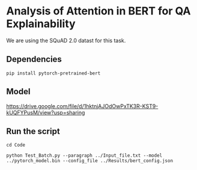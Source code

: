 # Analysis of Attention in BERT for QA Explainability
We are using the SQuAD 2.0 datast for this task.

## Dependencies

`pip install pytorch-pretrained-bert`

## Model

https://drive.google.com/file/d/1hktnjAJOdOwPxTK3R-KST9-kUQFYPusM/view?usp=sharing

## Run the script

`cd Code`

`python Test_Batch.py --paragraph ../Input_file.txt --model ../pytorch_model.bin --config_file ../Results/bert_config.json`
